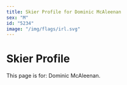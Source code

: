 ```yaml
---
title: Skier Profile for Dominic McAleenan
sex: "M"
id: "5234"
image: "/img/flags/irl.svg" 
---
```


# Skier Profile

This page is for: Dominic McAleenan.
    
